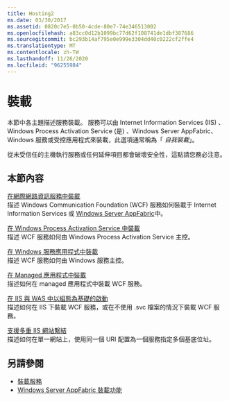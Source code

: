 ```yaml
---
title: Hosting2
ms.date: 03/30/2017
ms.assetid: 0820c7e5-0b50-4cde-80e7-74e346513002
ms.openlocfilehash: a83cc0d12b1099bc77d62f108741de1dbf387686
ms.sourcegitcommit: bc293b14af795e0e999e3304dd40c0222cf2ffe4
ms.translationtype: MT
ms.contentlocale: zh-TW
ms.lasthandoff: 11/26/2020
ms.locfileid: "96255984"
---
```

# <a name="hosting"></a>裝載

本節中各主題描述服務裝載。 服務可以由 Internet Information Services (IIS) 、Windows Process Activation Service (是) 、Windows Server AppFabric、Windows 服務或受控應用程式來裝載，此選項通常稱為「 *自我裝載*」。  
  
 從未受信任的主機執行服務或任何延伸項目都會破壞安全性，這點請您務必注意。  
  
## <a name="in-this-section"></a>本節內容  

 [在網際網路資訊服務中裝載](hosting-in-internet-information-services.md)  
 描述 Windows Communication Foundation (WCF) 服務如何裝載于 Internet Information Services 或 [Windows Server AppFabric](/previous-versions/appfabric/ff384253(v=azure.10))中。  
  
 [在 Windows Process Activation Service 中裝載](hosting-in-windows-process-activation-service.md)  
 描述 WCF 服務如何由 Windows Process Activation Service 主控。  
  
 [在 Windows 服務應用程式中裝載](hosting-in-a-windows-service-application.md)  
 描述 WCF 服務如何由 Windows 服務主控。  
  
 [在 Managed 應用程式中裝載](hosting-in-a-managed-application.md)  
 描述如何在 managed 應用程式中裝載 WCF 服務。  
  
 [在 IIS 與 WAS 中以組態為基礎的啟動](configuration-based-activation-in-iis-and-was.md)  
 描述如何在 IIS 下裝載 WCF 服務，或在不使用 .svc 檔案的情況下裝載 WCF 服務。  
  
 [支援多重 IIS 網站繫結](supporting-multiple-iis-site-bindings.md)  
 描述如何在單一網站上，使用同一個 URI 配置為一個服務指定多個基底位址。  
  
## <a name="see-also"></a>另請參閱

- [裝載服務](../hosting-services.md)
- [Windows Server AppFabric 裝載功能](/previous-versions/appfabric/ee677189(v=azure.10))
